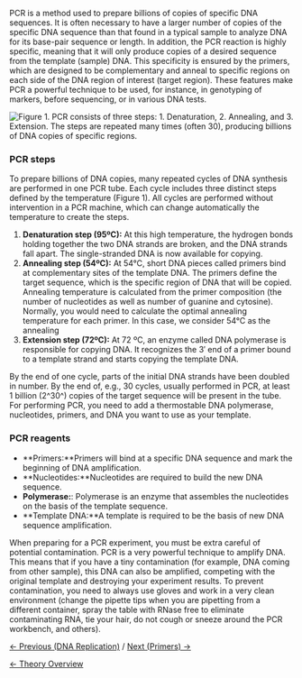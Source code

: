 PCR is a method used to prepare billions of copies of specific DNA
sequences. It is often necessary to have a larger number of copies of
the specific DNA sequence than that found in a typical sample to analyze
DNA for its base-pair sequence or length. In addition, the PCR reaction
is highly specific, meaning that it will only produce copies of a
desired sequence from the template (sample) DNA. This specificity is
ensured by the primers, which are designed to be complementary and
anneal to specific regions on each side of the DNA region of interest
(target region). These features make PCR a powerful technique to be
used, for instance, in genotyping of markers, before sequencing, or in
various DNA tests.

![Figure 1. PCR consists of three steps: 1. Denaturation, 2. Annealing, and 3. Extension. The steps are repeated many times (often 30), producing billions of DNA copies of specific regions.](https://s3-us-west-2.amazonaws.com/labster/wiki/media/Pcr_phases.png "Figure 1. PCR consists of three steps: 1. Denaturation, 2. Annealing, and 3. Extension. The steps are repeated many times (often 30), producing billions of DNA copies of specific regions.")

### PCR steps

To prepare billions of DNA copies, many repeated cycles of DNA synthesis
are performed in one PCR tube. Each cycle includes three distinct steps
defined by the temperature (Figure 1). All cycles are performed without
intervention in a PCR machine, which can change automatically the
temperature to create the steps.

1.  **Denaturation step (95ºC):** At this high temperature, the hydrogen
    bonds holding together the two DNA strands are broken, and the DNA
    strands fall apart. The single-stranded DNA is now available for
    copying.
2.  **Annealing step (54ºC):** At 54°C, short DNA pieces called primers
    bind at complementary sites of the template DNA. The primers define
    the target sequence, which is the specific region of DNA that will
    be copied. Annealing temperature is calculated from the primer
    composition (the number of nucleotides as well as number of guanine
    and cytosine). Normally, you would need to calculate the optimal
    annealing temperature for each primer. In this case, we consider
    54°C as the annealing
3.  **Extension step (72ºC):** At 72 ºC, an enzyme called DNA polymerase
    is responsible for copying DNA. It recognizes the 3′ end of a primer
    bound to a template strand and starts copying the template DNA.

By the end of one cycle, parts of the initial DNA strands have been
doubled in number. By the end of, e.g., 30 cycles, usually performed in
PCR, at least 1 billion (2^30^) copies of the target sequence will be
present in the tube. For performing PCR, you need to add a thermostable
DNA polymerase, nucleotides, primers, and DNA you want to use as your
template.

### PCR reagents

-   **Primers:**Primers will bind at a specific DNA sequence and mark
    the beginning of DNA amplification.
-   **Nucleotides:**Nucleotides are required to build the new DNA
    sequence.
-   **Polymerase:**: Polymerase is an enzyme that assembles the
    nucleotides on the basis of the template sequence.
-   **Template DNA:**A template is required to be the basis of new DNA
    sequence amplification.

When preparing for a PCR experiment, you must be extra careful of
potential contamination. PCR is a very powerful technique to amplify
DNA. This means that if you have a tiny contamination (for example, DNA
coming from other sample), this DNA can also be amplified, competing
with the original template and destroying your experiment results. To
prevent contamination, you need to always use gloves and work in a very
clean environment (change the pipette tips when you are pipetting from a
different container, spray the table with RNase free to eliminate
contaminating RNA, tie your hair, do not cough or sneeze around the PCR
workbench, and others).

[← Previous (DNA Replication)](/wiki/DNA_Replication "wikilink") / [Next
(Primers) →](/wiki/Primers "wikilink")

[← Theory Overview](/wiki/CSI_Case "wikilink")


